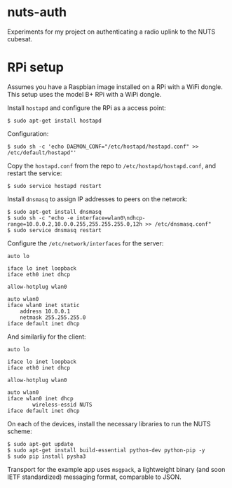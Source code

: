 nuts-auth
================

Experiments for my project on authenticating a radio uplink to the NUTS cubesat.

RPi setup
=========

Assumes you have a Raspbian image installed on a RPi with a WiFi dongle.
This setup uses the model B+ RPi with a WiPi dongle.

Install `hostapd` and configure the RPi as a access point:

    $ sudo apt-get install hostapd

Configuration:

    $ sudo sh -c 'echo DAEMON_CONF="/etc/hostapd/hostapd.conf" >> /etc/default/hostapd"'

Copy the `hostapd.conf` from the repo to `/etc/hostapd/hostapd.conf`, and
restart the service:

    $ sudo service hostapd restart

Install `dnsmasq` to assign IP addresses to peers on the network:

    $ sudo apt-get install dnsmasq
    $ sudo sh -c "echo -e interface=wlan0\ndhcp-range=10.0.0.2,10.0.0.255,255.255.255.0,12h >> /etc/dnsmasq.conf"
    $ sudo service dnsmasq restart

Configure the `/etc/network/interfaces` for the server:

    auto lo

    iface lo inet loopback
    iface eth0 inet dhcp

    allow-hotplug wlan0

    auto wlan0
    iface wlan0 inet static
        address 10.0.0.1
        netmask 255.255.255.0
    iface default inet dhcp

And similarliy for the client:

    auto lo

    iface lo inet loopback
    iface eth0 inet dhcp

    allow-hotplug wlan0

    auto wlan0
    iface wlan0 inet dhcp
            wireless-essid NUTS
    iface default inet dhcp


On each of the devices, install the necessary libraries to run the NUTS scheme:

    $ sudo apt-get update
    $ sudo apt-get install build-essential python-dev python-pip -y
    $ sudo pip install pysha3

Transport for the example app uses `msgpack`, a lightweight binary (and soon IETF standardized) messaging format, comparable to JSON.
